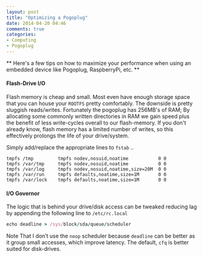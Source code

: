 ```yaml
---
layout: post
title: "Optimizing a Pogoplug"
date: 2014-04-20 04:46
comments: true
categories: 
- Computing
- Pogoplug
---
```


** Here's a few tips on how to maximize your performance when using an embedded device like Pogoplug, RaspberryPi, etc. **

#### Flash-Drive I/O

Flash memory is cheap and small. Most even have enough storage space that you can house your `ROOTFS` pretty comfortably. The downside is pretty sluggish reads/writes. Fortunately the pogoplug has 256MB's of RAM; By allocating some commonly written directories in RAM we gain speed plus the benefit of less write-cycles overall to our flash-memory. If you don't already know, flash memory has a limited number of writes, so this effectively prolongs the life of your drive/system.

Simply add/replace the appropriate lines to `fstab` ..

```
tmpfs /tmp         tmpfs nodev,nosuid,noatime           0 0
tmpfs /var/tmp     tmpfs nodev,nosuid,noatime           0 0
tmpfs /var/log     tmpfs nodev,nosuid,noatime,size=20M  0 0
tmpfs /var/run     tmpfs defaults,noatime,size=1M       0 0
tmpfs /var/lock    tmpfs defaults,noatime,size=1M       0 0
```

#### I/O Governor

The logic that is behind your drive/disk access can be tweaked reducing lag by appending the following line to `/etc/rc.local` 

``` ruby Discover if a number is prime http://www.noulakaz.net/weblog/2007/03/18/a-regular-expression-to-check-for-prime-numbers/ Source Article 
echo deadline > /sys/block/sda/queue/scheduler
```

Note That I don’t use the `noop` scheduler because `deadline` can be better as it group small accesses, which improve latency. The default, `cfq` is better suited for disk-drives.
